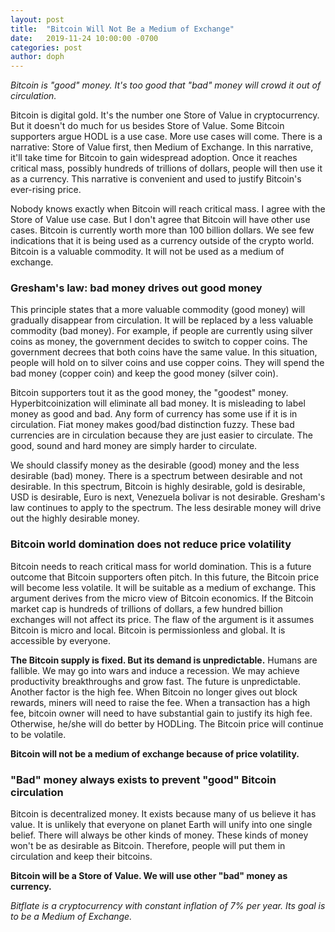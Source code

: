```yaml
---
layout: post
title:  "Bitcoin Will Not Be a Medium of Exchange"
date:   2019-11-24 10:00:00 -0700
categories: post
author: doph
---
```


*Bitcoin is "good" money. It's too good that "bad" money will crowd it out of circulation.*

Bitcoin is digital gold. It's the number one Store of Value in cryptocurrency. But it doesn't do much for us besides Store of Value. Some Bitcoin supporters argue HODL is a use case. More use cases will come. There is a narrative: Store of Value first, then Medium of Exchange. In this narrative, it'll take time for Bitcoin to gain widespread adoption. Once it reaches critical mass, possibly hundreds of trillions of dollars, people will then use it as a currency. This narrative is convenient and used to justify Bitcoin's ever-rising price.

Nobody knows exactly when Bitcoin will reach critical mass. I agree with the Store of Value use case. But I don't agree that Bitcoin will have other use cases. Bitcoin is currently worth more than 100 billion dollars. We see few indications that it is being used as a currency outside of the crypto world. Bitcoin is a valuable commodity. It will not be used as a medium of exchange.

### Gresham's law: bad money drives out good money

This principle states that a more valuable commodity (good money) will gradually disappear from circulation. It will be replaced by a less valuable commodity (bad money). For example, if people are currently using silver coins as money, the government decides to switch to copper coins. The government decrees that both coins have the same value. In this situation, people will hold on to silver coins and use copper coins. They will spend the bad money (copper coin) and keep the good money (silver coin).

Bitcoin supporters tout it as the good money, the "goodest" money. Hyperbitcoinization will eliminate all bad money. It is misleading to label money as good and bad. Any form of currency has some use if it is in circulation. Fiat money makes good/bad distinction fuzzy. These bad currencies are in circulation because they are just easier to circulate. The good, sound and hard money are simply harder to circulate.

We should classify money as the desirable (good) money and the less desirable (bad) money. There is a spectrum between desirable and not desirable. In this spectrum, Bitcoin is highly desirable, gold is desirable, USD is desirable, Euro is next, Venezuela bolivar is not desirable. Gresham's law continues to apply to the spectrum. The less desirable money will drive out the highly desirable money.

### Bitcoin world domination does not reduce price volatility

Bitcoin needs to reach critical mass for world domination. This is a future outcome that Bitcoin supporters often pitch. In this future, the Bitcoin price will become less volatile. It will be suitable as a medium of exchange. This argument derives from the micro view of Bitcoin economics. If the Bitcoin market cap is hundreds of trillions of dollars, a few hundred billion exchanges will not affect its price. The flaw of the argument is it assumes Bitcoin is micro and local. Bitcoin is permissionless and global. It is accessible by everyone.

**The Bitcoin supply is fixed. But its demand is unpredictable.** Humans are fallible. We may go into wars and induce a recession. We may achieve productivity breakthroughs and grow fast. The future is unpredictable. Another factor is the high fee. When Bitcoin no longer gives out block rewards, miners will need to raise the fee. When a transaction has a high fee, bitcoin owner will need to have substantial gain to justify its high fee. Otherwise, he/she will do better by HODLing. The Bitcoin price will continue to be volatile.

**Bitcoin will not be a medium of exchange because of price volatility.**

### "Bad" money always exists to prevent "good" Bitcoin circulation

Bitcoin is decentralized money. It exists because many of us believe it has value. It is unlikely that everyone on planet Earth will unify into one single belief. There will always be other kinds of money. These kinds of money won't be as desirable as Bitcoin. Therefore, people will put them in circulation and keep their bitcoins.

**Bitcoin will be a Store of Value. We will use other "bad" money as currency.**

*Bitflate is a cryptocurrency with constant inflation of 7% per year. Its goal is to be a Medium of Exchange.*